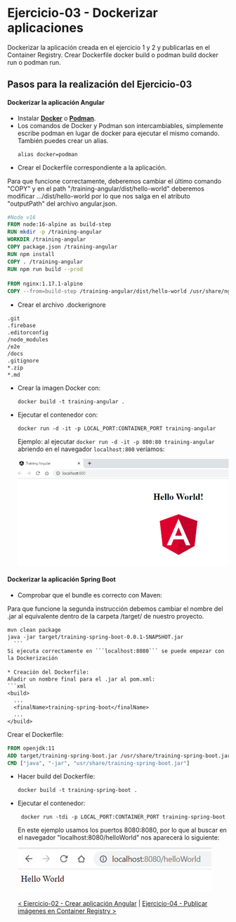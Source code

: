 # Ejercicio-03 - Dockerizar aplicaciones

Dockerizar la aplicación creada en el ejercicio 1 y 2 y publicarlas en el Container Registry. Crear Dockerfile docker build o podman build docker run o podman run.
  
## Pasos para la realización del Ejercicio-03

#### **Dockerizar la aplicación Angular**

* Instalar **[Docker](https://docs.docker.com/get-docker/)** o **[Podman](https://podman.io/getting-started/installation)**.
* Los comandos de Docker y Podman son intercambiables, simplemente escribe podman en lugar de docker para ejecutar el mismo comando. También puedes crear un alias.
  ```
  alias docker=podman
  ```
* Crear el Dockerfile correspondiente a la aplicación.

Para que funcione correctamente, deberemos cambiar el último comando "COPY" y en el path "/training-angular/dist/hello-world" deberemos modificar .../dist/hello-world por lo que nos salga en el atributo "outputPath" del archivo angular.json.
  ```dockerfile
  #Node v16
  FROM node:16-alpine as build-step 
  RUN mkdir -p /training-angular
  WORKDIR /training-angular
  COPY package.json /training-angular
  RUN npm install
  COPY . /training-angular
  RUN npm run build --prod

  FROM nginx:1.17.1-alpine
  COPY --from=build-step /training-angular/dist/hello-world /usr/share/nginx/html
  ```
  
 * Crear el archivo .dockerignore
```.dockerignore
.git
.firebase
.editorconfig
/node_modules
/e2e
/docs
.gitignore
*.zip
*.md
```
* Crear la imagen Docker con: 
  ```properties
  docker build -t training-angular . 
  ```
* Ejecutar el contenedor con:
  ```properties
  docker run -d -it -p LOCAL_PORT:CONTAINER_PORT training-angular
  ```
  Ejemplo: al ejecutar ```docker run -d -it -p 800:80 training-angular``` abriendo en el navegador ```localhost:800``` veríamos:  
  
  ![App dockerizada en ejecución](resources/3dockerized-ag-app.PNG)
  

#### **Dockerizar la aplicación Spring Boot**

* Comprobar que el bundle es correcto con Maven:

Para que funcione la segunda instrucción debemos cambiar el nombre del .jar al equivalente dentro de la carpeta /target/ de nuestro proyecto.
  ```properties
  mvn clean package
  java -jar target/training-spring-boot-0.0.1-SNAPSHOT.jar
    ```
  Si ejecuta correctamente en ```localhost:8080``` se puede empezar con la Dockerización

* Creación del Dockerfile:  
  Añadir un nombre final para el .jar al pom.xml:
  ```xml
  <build>
    ...
    <finalName>training-spring-boot</finalName>
    ...
  </build>
  ```
  Crear el Dockerfile:
  ```dockerfile
  FROM openjdk:11
  ADD target/training-spring-boot.jar /usr/share/training-spring-boot.jar
  CMD ["java", "-jar", "usr/share/training-spring-boot.jar"]
  ```
* Hacer build del Dockerfile:
  ```properties
  docker build -t training-spring-boot .
  ```
* Ejecutar el contenedor:
  ```properties
   docker run -tdi -p LOCAL_PORT:CONTAINER_PORT training-spring-boot
  ```
  
  En este ejemplo usamos los puertos 8080:8080, por lo que al buscar en el navegador "localhost:8080/helloWorld" nos aparecerá lo siguiente:
  
  ![App dockerizada en ejecución](resources/1endpoint-no-param.PNG)
  
  [< Ejercicio-02 - Crear aplicación Angular](../Ejercicio-02/) | [ Ejercicio-04 - Publicar imágenes en Container Registry >](../Ejercicio-04)
